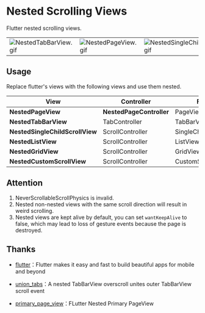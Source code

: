# Nested Scrolling Views

Flutter nested scrolling views.

<table>
    <tbody>
    <tr>
        <td><img src="https://raw.githubusercontent.com/hgraceb/nested_scroll_views/0.0.3/media/NestedTabBarView.gif" alt="NestedTabBarView.gif"/></td>
        <td><img src="https://raw.githubusercontent.com/hgraceb/nested_scroll_views/0.0.3/media/NestedPageView.gif" alt="NestedPageView.gif"/></td>
        <td><img src="https://raw.githubusercontent.com/hgraceb/nested_scroll_views/0.0.3/media/NestedSingleChildScrollView.gif" alt="NestedSingleChildScrollView.gif"/></td>
    </tr>
    </tbody>
</table>

## Usage

Replace flutter's views with the following views and use them nested.

| View                            | Controller               | Flutter               |
| ------------------------------- | ------------------------ | --------------------- |
| **NestedPageView**              | **NestedPageController** | PageView              |
| **NestedTabBarView**            | TabController            | TabBarView            |
| **NestedSingleChildScrollView** | ScrollController         | SingleChildScrollView |
| **NestedListView**              | ScrollController         | ListView              |
| **NestedGridView**              | ScrollController         | GridView              |
| **NestedCustomScrollView**      | ScrollController         | CustomScrollView      |

## Attention

1. NeverScrollableScrollPhysics is invalid.
2. Nested non-nested views with the same scroll direction will result in weird scrolling.
3. Nested views are kept alive by default, you can set `wantKeepAlive` to false, which may lead to loss of gesture events because the page is destroyed.

## Thanks

- [flutter](https://github.com/flutter/flutter)：Flutter makes it easy and fast to build beautiful apps for mobile and beyond

- [union_tabs](https://github.com/wilin52/union_tabs)：A nested TabBarView overscroll unites outer TabBarView scroll event
- [primary_page_view](https://gist.github.com/lwlizhe/558ee91b691a7d9e6873f16d9abccf78)：FLutter Nested Primary PageView